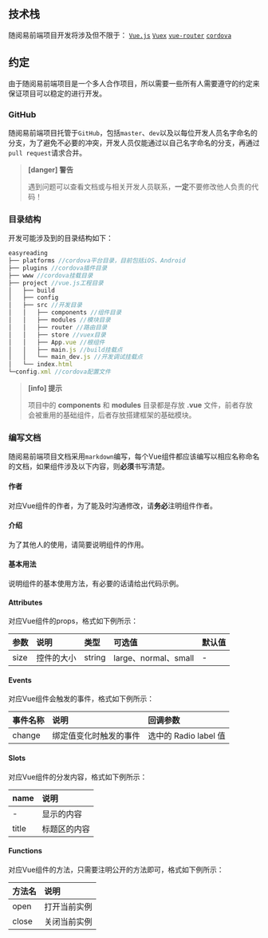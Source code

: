 ## 技术栈
随阅易前端项目开发将涉及但不限于：
[`Vue.js`](https://cn.vuejs.org/v2/guide/) [`Vuex`](https://vuex.vuejs.org/zh-cn/) [`vue-router`](https://router.vuejs.org/zh-cn/) [`cordova`](http://cordova.apache.org/docs/en/latest/)

## 约定
由于随阅易前端项目是一个多人合作项目，所以需要一些所有人需要遵守的约定来保证项目可以稳定的进行开发。
### GitHub
随阅易前端项目托管于`GitHub`，包括`master`、`dev`以及以每位开发人员名字命名的分支，为了避免不必要的冲突，开发人员仅能通过以自己名字命名的分支，再通过`pull request`请求合并。
> **[danger] 警告**
>
> 遇到问题可以查看文档或与相关开发人员联系，**一定**不要修改他人负责的代码！

### 目录结构
开发可能涉及到的目录结构如下：
```js
easyreading
├── platforms //cordova平台目录，目前包括iOS、Android
├── plugins //cordova插件目录
├── www //cordova挂载目录
├── project //vue.js工程目录
│   ├── build
│   ├── config
│   ├── src //开发目录
│   │   ├── components //组件目录
│   │   ├── modules //模块目录
│   │   ├── router //路由目录
│   │   ├── store //vuex目录
│   │   ├── App.vue //根组件
│   │   ├── main.js //build挂载点
│   │   └── main_dev.js //开发调试挂载点
│   └── index.html
└─config.xml //cordova配置文件
```
> **[info] 提示**
>
> 项目中的 **components** 和 **modules** 目录都是存放 **.vue** 文件，前者存放会被重用的基础组件，后者存放搭建框架的基础模块。

### 编写文档
随阅易前端项目文档采用`markdown`编写，每个Vue组件都应该编写以相应名称命名的文档，如果组件涉及以下内容，则**必须**书写清楚。

#### 作者
对应Vue组件的作者，为了能及时沟通修改，请**务必**注明组件作者。

#### 介绍
为了其他人的使用，请简要说明组件的作用。

#### 基本用法
说明组件的基本使用方法，有必要的话请给出代码示例。

#### Attributes

对应Vue组件的props，格式如下例所示：

|参数|说明|类型|可选值|默认值|
|:-----|:-----|:-----|:-----|:-----|
|size|控件的大小|string|large、normal、small|-|

#### Events
对应Vue组件会触发的事件，格式如下例所示：

|事件名称|说明|回调参数|
|:-----|:-----|:-----|
|change|绑定值变化时触发的事件|选中的 Radio label 值|

#### Slots
对应Vue组件的分发内容，格式如下例所示：

|name|说明|
|:-----|:-----|
|-|显示的内容|
|title|标题区的内容|

#### Functions
对应Vue组件的方法，只需要注明公开的方法即可，格式如下例所示：

|方法名|说明|
|:-----|:-----|
|open|打开当前实例
|close|关闭当前实例|





